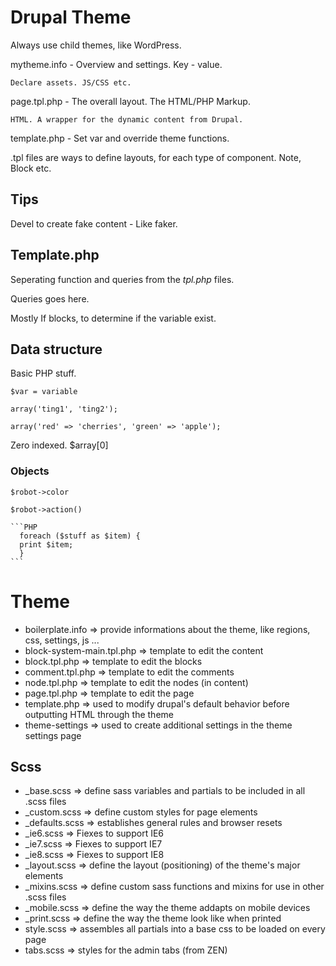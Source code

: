 # Drupal Theme

Always use child themes, like WordPress.

mytheme.info - Overview and settings. Key - value.
    
    Declare assets. JS/CSS etc.

page.tpl.php - The overall layout. The HTML/PHP Markup.

    HTML. A wrapper for the dynamic content from Drupal.

template.php - Set var and override theme functions.

.tpl files are ways to define layouts, for each type of component. Note, Block etc.


## Tips

Devel to create fake content - Like faker.

## Template.php

Seperating function and queries from the *tpl.php* files.

Queries goes here.

Mostly If blocks, to determine if the variable exist.

## Data structure

Basic PHP stuff.

    $var = variable

    array('ting1', 'ting2');

    array('red' => 'cherries', 'green' => 'apple');

Zero indexed. $array[0]

### Objects

    $robot->color 

    $robot->action()

    ```PHP
      foreach ($stuff as $item) {
      print $item;
      }
    ```

# Theme

- boilerplate.info => provide informations about the theme, like regions, css, settings, js ...
- block-system-main.tpl.php => template to edit the content
- block.tpl.php => template to edit the blocks
- comment.tpl.php => template to edit the comments
- node.tpl.php => template to edit the nodes (in content)
- page.tpl.php => template to edit the page
- template.php => used to modify drupal's default behavior before outputting HTML through 
  the theme
- theme-settings => used to create additional settings in the theme settings page

## Scss


- _base.scss => define sass variables and partials to be included in all .scss files
- _custom.scss => define custom styles for page elements
- _defaults.scss => establishes general rules and browser resets
- _ie6.scss => Fiexes to support IE6
- _ie7.scss => Fiexes to support IE7
- _ie8.scss => Fiexes to support IE8
- _layout.scss => define the layout (positioning) of the theme's major elements
- _mixins.scss => define custom sass functions and mixins for use in other .scss files
- _mobile.scss => define the way the theme addapts on mobile devices
- _print.scss => define the way the theme look like when printed
- style.scss => assembles all partials into a base css to be loaded on every page
- tabs.scss => styles for the admin tabs (from ZEN)
